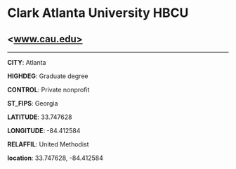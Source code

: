 # Clark Atlanta University HBCU
## <www.cau.edu>
---
**CITY**: Atlanta

**HIGHDEG**: Graduate degree

**CONTROL**: Private nonprofit

**ST_FIPS**: Georgia

**LATITUDE**: 33.747628

**LONGITUDE**: -84.412584

**RELAFFIL**: United Methodist

**location**: 33.747628, -84.412584